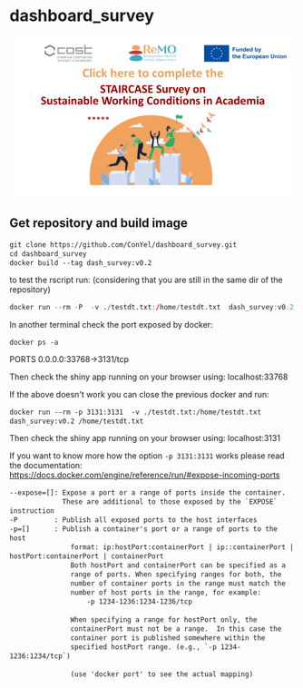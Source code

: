 # dashboard_survey
![alt text](https://github.com/ConYel/dashboard_survey/blob/main/STAIRCASE.png?raw=true)
## Get repository and build image
```
git clone https://github.com/ConYel/dashboard_survey.git
cd dashboard_survey
docker build --tag dash_survey:v0.2
```

to test the rscript run:
(considering that you are still in the same dir of the repository)
```r
docker run --rm -P  -v ./testdt.txt:/home/testdt.txt  dash_survey:v0.2 /home/testdt.txt

```

In another terminal check the port exposed by docker:
```
docker ps -a
```
PORTS
0.0.0.0:33768->3131/tcp

Then check the shiny app running on your browser using:
localhost:33768


If the above doesn't work you can close the previous docker and run:

```
docker run --rm -p 3131:3131  -v ./testdt.txt:/home/testdt.txt  dash_survey:v0.2 /home/testdt.txt
```
Then check the shiny app running on your browser using:
localhost:3131


If you want to know more how the option `-p 3131:3131` works please read the documentation:
https://docs.docker.com/engine/reference/run/#expose-incoming-ports
```
--expose=[]: Expose a port or a range of ports inside the container.
             These are additional to those exposed by the `EXPOSE` instruction
-P         : Publish all exposed ports to the host interfaces
-p=[]      : Publish a container's port or a range of ports to the host
               format: ip:hostPort:containerPort | ip::containerPort | hostPort:containerPort | containerPort
               Both hostPort and containerPort can be specified as a
               range of ports. When specifying ranges for both, the
               number of container ports in the range must match the
               number of host ports in the range, for example:
                   -p 1234-1236:1234-1236/tcp

               When specifying a range for hostPort only, the
               containerPort must not be a range.  In this case the
               container port is published somewhere within the
               specified hostPort range. (e.g., `-p 1234-1236:1234/tcp`)

               (use 'docker port' to see the actual mapping)
```
